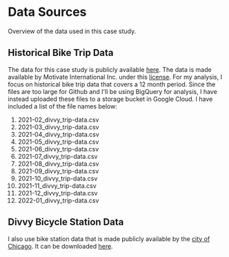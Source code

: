 # Data Sources
Overview of the data used in this case study.  

## Historical Bike Trip Data
The data for this case study is publicly available [here](https://divvy-tripdata.s3.amazonaws.com/index.html). The data is made available by Motivate International Inc. under this [license](https://www.divvybikes.com/data-license-agreement). For my analysis, I focus on historical bike trip data that covers a 12 month period. Since the files are too large for Github and I'll be using BigQuery for analysis, I have instead uploaded these files to a storage bucket in Google Cloud. I have included a list of the file names below:  

1) 2021-02_divvy_trip-data.csv  
2) 2021-03_divvy_trip-data.csv  
3) 2021-04_divvy_trip-data.csv  
4) 2021-05_divvy_trip-data.csv  
5) 2021-06_divvy_trip-data.csv  
6) 2021-07_divvy_trip-data.csv  
7) 2021-08_divvy_trip-data.csv  
8) 2021-09_divvy_trip-data.csv  
9) 2021-10_divvy_trip-data.csv  
10) 2021-11_divvy_trip-data.csv  
11) 2021-12_divvy_trip-data.csv  
12) 2022-01_divvy_trip-data.csv 

## Divvy Bicycle Station Data
I also use bike station data that is made publicly available by the [city of Chicago](https://www.chicago.gov/city/en/narr/foia/data_disclaimer.html). It can be downloaded [here](https://data.cityofchicago.org/Transportation/Divvy-Bicycle-Stations/bbyy-e7gq/data).
